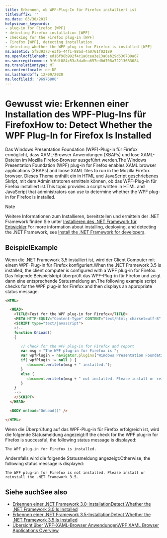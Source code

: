 ```yaml
---
title: Erkennen, ob WPF-Plug-In für Firefox installiert ist
titleSuffix: ''
ms.date: 03/30/2017
helpviewer_keywords:
- plug-in for Firefox [WPF]
- detecting Firefox installation [WPF]
- checking for the Firefox plug-in [WPF]
- Firefox [WPF], detecting installation
- detecting whether the WPF plug-in for Firefox is installed [WPF]
ms.assetid: 5f839373-e3fb-44f1-88ad-4a0761f02189
ms.openlocfilehash: ed16f98b992f4c1a0cea3e13a0ab29d630789a67
ms.sourcegitcommit: 9f6df084c53a3da0ea657ed0d708a72213683084
ms.translationtype: MT
ms.contentlocale: de-DE
ms.lasthandoff: 12/09/2020
ms.locfileid: "96976800"
---
```

# <a name="how-to-detect-whether-the-wpf-plug-in-for-firefox-is-installed"></a><span data-ttu-id="bb37d-102">Gewusst wie: Erkennen einer Installation des WPF-Plug-Ins für Firefox</span><span class="sxs-lookup"><span data-stu-id="bb37d-102">How to: Detect Whether the WPF Plug-In for Firefox Is Installed</span></span>

<span data-ttu-id="bb37d-103">Das Windows Presentation Foundation (WPF)-Plug-in für Firefox ermöglicht, dass XAML-Browser Anwendungen (XBAPs) und lose XAML-Dateien im Mozilla Firefox-Browser ausgeführt werden.</span><span class="sxs-lookup"><span data-stu-id="bb37d-103">The Windows Presentation Foundation (WPF) plug-in for Firefox enables XAML browser applications (XBAPs) and loose XAML files to run in the Mozilla Firefox browser.</span></span> <span data-ttu-id="bb37d-104">Dieses Thema enthält ein in HTML und JavaScript geschriebenes Skript, mit dem Administratoren ermitteln können, ob das WPF-Plug-in für Firefox installiert ist.</span><span class="sxs-lookup"><span data-stu-id="bb37d-104">This topic provides a script written in HTML and JavaScript that administrators can use to determine whether the WPF plug-in for Firefox is installed.</span></span>

> [!NOTE]
> <span data-ttu-id="bb37d-105">Weitere Informationen zum Installieren, bereitstellen und ermitteln der .NET Framework finden Sie unter [Installieren des .NET Framework für Entwickler](/dotnet/framework/install/guide-for-developers).</span><span class="sxs-lookup"><span data-stu-id="bb37d-105">For more information about installing, deploying, and detecting the .NET Framework, see [Install the .NET Framework for developers](/dotnet/framework/install/guide-for-developers).</span></span>

## <a name="example"></a><span data-ttu-id="bb37d-106">Beispiel</span><span class="sxs-lookup"><span data-stu-id="bb37d-106">Example</span></span>

<span data-ttu-id="bb37d-107">Wenn die .NET Framework 3,5 installiert ist, wird der Client Computer mit einem WPF-Plug-in für Firefox konfiguriert.</span><span class="sxs-lookup"><span data-stu-id="bb37d-107">When the .NET Framework 3.5 is installed, the client computer is configured with a WPF plug-in for Firefox.</span></span> <span data-ttu-id="bb37d-108">Das folgende Beispielskript überprüft das WPF-Plug-in für Firefox und zeigt dann eine entsprechende Statusmeldung an.</span><span class="sxs-lookup"><span data-stu-id="bb37d-108">The following example script checks for the WPF plug-in for Firefox and then displays an appropriate status message.</span></span>

```html
<HTML>

  <HEAD>
    <TITLE>Test for the WPF plug-in for Firefox</TITLE>
    <META HTTP-EQUIV="Content-Type" CONTENT="text/html; charset=utf-8" />
    <SCRIPT type="text/javascript">
    <!--
    function OnLoad()
    {

       // Check for the WPF plug-in for Firefox and report
       var msg = "The WPF plug-in for Firefox is ";
       var wpfPlugin = navigator.plugins["Windows Presentation Foundation"];
       if( wpfPlugin != null ) {
          document.writeln(msg + " installed.");
       }
       else {
          document.writeln(msg + " not installed. Please install or reinstall the .NET Framework 3.5.");
       }
    }
    -->
    </SCRIPT>
  </HEAD>

  <BODY onload="OnLoad()" />

</HTML>
```

<span data-ttu-id="bb37d-109">Wenn die Überprüfung auf das WPF-Plug-in für Firefox erfolgreich ist, wird die folgende Statusmeldung angezeigt:</span><span class="sxs-lookup"><span data-stu-id="bb37d-109">If the check for the WPF plug-in for Firefox is successful, the following status message is displayed:</span></span>

`The WPF plug-in for Firefox is installed.`

<span data-ttu-id="bb37d-110">Andernfalls wird die folgende Statusmeldung angezeigt:</span><span class="sxs-lookup"><span data-stu-id="bb37d-110">Otherwise, the following status message is displayed:</span></span>

`The WPF plug-in for Firefox is not installed. Please install or reinstall the .NET Framework 3.5.`

## <a name="see-also"></a><span data-ttu-id="bb37d-111">Siehe auch</span><span class="sxs-lookup"><span data-stu-id="bb37d-111">See also</span></span>

- [<span data-ttu-id="bb37d-112">Erkennen einer .NET Framework 3.0-Installation</span><span class="sxs-lookup"><span data-stu-id="bb37d-112">Detect Whether the .NET Framework 3.0 Is Installed</span></span>](how-to-detect-whether-the-net-framework-3-0-is-installed.md)
- [<span data-ttu-id="bb37d-113">Erkennen einer .NET Framework 3.5-Installation</span><span class="sxs-lookup"><span data-stu-id="bb37d-113">Detect Whether the .NET Framework 3.5 Is Installed</span></span>](how-to-detect-whether-the-net-framework-3-5-is-installed.md)
- [<span data-ttu-id="bb37d-114">Übersicht über WPF-XAML-Browser Anwendungen</span><span class="sxs-lookup"><span data-stu-id="bb37d-114">WPF XAML Browser Applications Overview</span></span>](wpf-xaml-browser-applications-overview.md)
